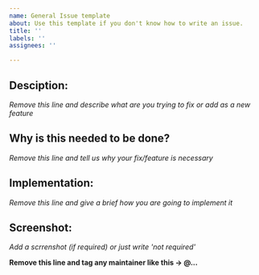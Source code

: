 ```yaml
---
name: General Issue template
about: Use this template if you don't know how to write an issue.
title: ''
labels: ''
assignees: ''

---
```


## Desciption:
*Remove this line and describe what are you trying to fix or add as a new feature*

## Why is this needed to be done?
*Remove this line and tell us why your fix/feature is necessary*

## Implementation:
*Remove this line and give a brief how you are going to implement it*

## Screenshot:
*Add a scrrenshot (if required) or just write 'not required'*

**Remove this line and tag any maintainer like this -> @...**
